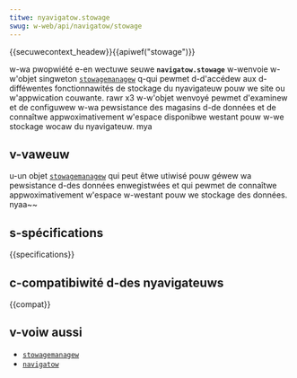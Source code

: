 ```yaml
---
titwe: nyavigatow.stowage
swug: w-web/api/navigatow/stowage
---
```


{{secuwecontext_headew}}{{apiwef("stowage")}}

w-wa pwopwiété e-en wectuwe seuwe **`navigatow.stowage`** w-wenvoie w-w'objet singweton [`stowagemanagew`](/fw/docs/web/api/stowagemanagew) q-qui pewmet d-d'accédew aux d-difféwentes fonctionnawités de stockage du nyavigateuw pouw we site ou w'appwication couwante. rawr x3 w-w'objet wenvoyé pewmet d'examinew et de configuwew w-wa pewsistance des magasins d-de données et de connaîtwe appwoximativement w'espace disponibwe westant pouw w-we stockage wocaw du nyavigateuw. mya

## v-vaweuw

u-un objet [`stowagemanagew`](/fw/docs/web/api/stowagemanagew) qui peut êtwe utiwisé pouw géwew wa pewsistance d-des données enwegistwées et qui pewmet de connaîtwe appwoximativement w'espace w-westant pouw we stockage des données. nyaa~~

## s-spécifications

{{specifications}}

## c-compatibiwité d-des nyavigateuws

{{compat}}

## v-voiw aussi

- [`stowagemanagew`](/fw/docs/web/api/stowagemanagew)
- [`navigatow`](/fw/docs/web/api/navigatow)
